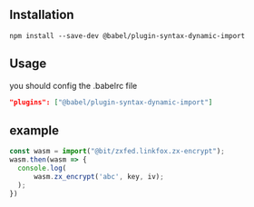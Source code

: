 ## Installation

```Shell
npm install --save-dev @babel/plugin-syntax-dynamic-import
```

## Usage

you should config the .babelrc file

```JSON
"plugins": ["@babel/plugin-syntax-dynamic-import"]
```

## example

```JavaScript
const wasm = import("@bit/zxfed.linkfox.zx-encrypt");
wasm.then(wasm => {
  console.log(
      wasm.zx_encrypt('abc', key, iv);
  );
})
```